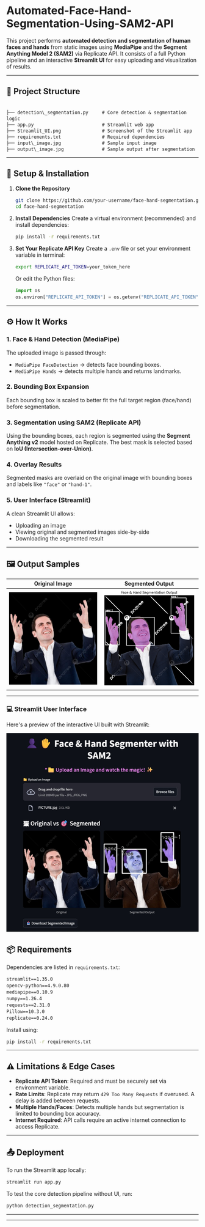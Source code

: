 # Automated-Face-Hand-Segmentation-Using-SAM2-API

This project performs **automated detection and segmentation of human faces and hands** from static images using **MediaPipe** and the **Segment Anything Model 2 (SAM2)** via Replicate API. It consists of a full Python pipeline and an interactive **Streamlit UI** for easy uploading and visualization of results.

---

## 📁 Project Structure

```

├── detection\_segmentation.py     # Core detection & segmentation logic
├── app.py                         # Streamlit web app
├── Streamlit_UI.png               # Screenshot of the Streamlit app
├── requirements.txt               # Required dependencies
├── input\_image.jpg               # Sample input image
├── output\_image.jpg              # Sample output after segmentation

````


---


## 🚀 Setup & Installation

1. **Clone the Repository**
   ```bash
   git clone https://github.com/your-username/face-hand-segmentation.git
   cd face-hand-segmentation
    ````

2. **Install Dependencies**
   Create a virtual environment (recommended) and install dependencies:

   ```bash
   pip install -r requirements.txt
   ```

3. **Set Your Replicate API Key**
   Create a `.env` file or set your environment variable in terminal:

   ```bash
   export REPLICATE_API_TOKEN=your_token_here
   ```

   Or edit the Python files:

   ```python
   import os
   os.environ["REPLICATE_API_TOKEN"] = os.getenv("REPLICATE_API_TOKEN")
   ```

---

## ⚙️ How It Works

### 1. **Face & Hand Detection (MediaPipe)**

The uploaded image is passed through:

* `MediaPipe FaceDetection` → detects face bounding boxes.
* `MediaPipe Hands` → detects multiple hands and returns landmarks.

### 2. **Bounding Box Expansion**

Each bounding box is scaled to better fit the full target region (face/hand) before segmentation.

### 3. **Segmentation using SAM2 (Replicate API)**

Using the bounding boxes, each region is segmented using the **Segment Anything v2** model hosted on Replicate. The best mask is selected based on **IoU (Intersection-over-Union)**.

### 4. **Overlay Results**

Segmented masks are overlaid on the original image with bounding boxes and labels like `"face"` or `"hand-1"`.

### 5. **User Interface (Streamlit)**

A clean Streamlit UI allows:

* Uploading an image
* Viewing original and segmented images side-by-side
* Downloading the segmented result

---

## 🖼 Output Samples

| Original Image              | Segmented Output              |
| --------------------------- | ----------------------------- |
| ![Input](./input_image.jpg) | ![Output](./output_image.png) |

---

### 💻 Streamlit User Interface

Here's a preview of the interactive UI built with Streamlit:

![Streamlit UI](Streamlit_UI.jpg)


## 📦 Requirements

Dependencies are listed in `requirements.txt`:

```txt
streamlit==1.35.0
opencv-python==4.9.0.80
mediapipe==0.10.9
numpy==1.26.4
requests==2.31.0
Pillow==10.3.0
replicate==0.24.0
```

Install using:

```bash
pip install -r requirements.txt
```

---

## ⚠️ Limitations & Edge Cases

* **Replicate API Token**: Required and must be securely set via environment variable.
* **Rate Limits**: Replicate may return `429 Too Many Requests` if overused. A delay is added between requests.
* **Multiple Hands/Faces**: Detects multiple hands but segmentation is limited to bounding box accuracy.
* **Internet Required**: API calls require an active internet connection to access Replicate.

---

## 📤 Deployment

To run the Streamlit app locally:

```bash
streamlit run app.py
```

To test the core detection pipeline without UI, run:

```bash
python detection_segmentation.py
```

---


---






